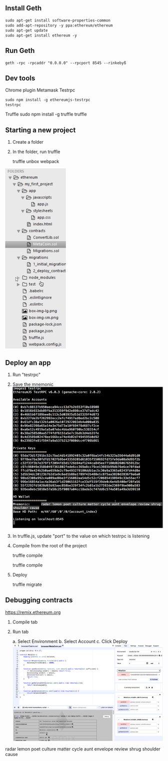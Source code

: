 ## Install Geth

    sudo apt-get install software-properties-common 
    sudo add-apt-repository -y ppa:ethereum/ethereum 
    sudo apt-get update 
    sudo apt-get install ethereum -y

## Run Geth

    geth -rpc -rpcaddr "0.0.0.0" --rpcport 8545 --rinkebyß

## Dev tools

Chrome plugin Metamask
Testrpc

    sudo npm install -g ethereumjs-testrpc
    testrpc

Truffle
    sudo npm install -g truffle
    truffle

## Starting a new project
1.  Create a folder
2.  In the folder, run truffle

    truffle unbox webpack

<img src="images/truffle.png">

## Deploy an app
1.  Run "testrpc"
2.  Save the mnemonic
    <img src ="images/testrpc.png">
3.  In truffle.js, update "port" to the value on which testrpc is listening
4.  Compile from the root of the project

    truffle compile

    truffle compile

5.  Deploy

    truffle migrate

## Debugging contracts

   https://remix.ethereum.org

1.  Compile tab
2.  Run tab

    a.  Select Environment
    b.  Select Account
    c.  Click Deploy
    <img src ="images/remix.png">

radar lemon poet culture matter cycle aunt envelope review shrug shoulder cause